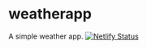 # weatherapp
A simple weather app. [![Netlify Status](https://api.netlify.com/api/v1/badges/0ebece9b-38d2-448c-9b5e-6d4bf3e4037c/deploy-status)](https://app.netlify.com/sites/weatherbyro/deploys)
